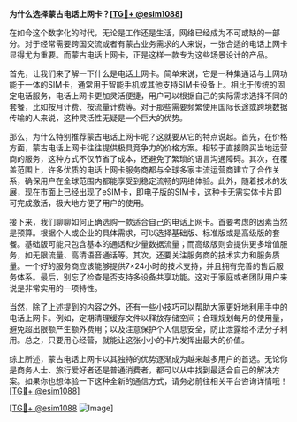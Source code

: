 **为什么选择蒙古电话上网卡？[[TG💪+ @esim1088](https://t.me/s/esim1088)]**

在如今这个数字化的时代，无论是工作还是生活，网络已经成为不可或缺的一部分。对于经常需要跨国交流或者有蒙古业务需求的人来说，一张合适的电话上网卡显得尤为重要。而蒙古电话上网卡，正是这样一款专为这些场景设计的产品。

首先，让我们来了解一下什么是电话上网卡。简单来说，它是一种集通话与上网功能于一体的SIM卡，通常用于智能手机或其他支持SIM卡设备上。相比于传统的固定电话服务，电话上网卡更加灵活便捷，用户可以根据自己的实际需求选择不同的套餐，比如按月计费、按流量计费等。对于那些需要频繁使用国际长途或跨境数据传输的人来说，这种灵活性无疑是一个巨大的优势。

那么，为什么特别推荐蒙古电话上网卡呢？这就要从它的特点说起。首先，在价格方面，蒙古电话上网卡往往提供极具竞争力的价格方案。相较于直接购买当地运营商的服务，这种方式不仅节省了成本，还避免了繁琐的语言沟通障碍。其次，在覆盖范围上，许多优质的电话上网卡服务商都与全球多家主流运营商建立了合作关系，确保用户在全球范围内都能享受到稳定流畅的网络体验。此外，随着技术的发展，现在市面上已经出现了eSIM卡，即电子版的SIM卡，这种卡无需实体卡片即可完成激活，极大地方便了用户的使用。

接下来，我们聊聊如何正确选购一款适合自己的电话上网卡。首要考虑的因素当然是预算。根据个人或企业的具体需求，可以选择基础版、标准版或是高级版的套餐。基础版可能只包含基本的通话和少量数据流量；而高级版则会提供更多增值服务，如无限流量、高清语音通话等。其次，还要关注服务商的技术实力和服务质量。一个好的服务商应该能够提供7×24小时的技术支持，并且拥有完善的售后服务体系。最后，别忘了检查是否支持多设备共享功能。这对于家庭或者团队用户来说是非常实用的一项特性。

当然，除了上述提到的内容之外，还有一些小技巧可以帮助大家更好地利用手中的电话上网卡。例如，定期清理缓存文件以释放存储空间；合理规划每月的使用量，避免超出限额产生额外费用；以及注意保护个人信息安全，防止泄露给不法分子利用。总之，只要用心经营，就能让这张小小的卡片发挥出最大的价值。

综上所述，蒙古电话上网卡以其独特的优势逐渐成为越来越多用户的首选。无论你是商务人士、旅行爱好者还是普通消费者，都可以从中找到最适合自己的解决方案。如果你也想体验一下这种全新的通信方式，请务必前往相关平台咨询详情哦！[[TG💪+ @esim1088](https://t.me/s/esim1088)]

[[TG💪+ @esim1088](https://t.me/s/esim1088) ![Image](https://i.postimg.cc/4NQfJmqS/Snipaste-2025-05-13-00-14-12.png)]